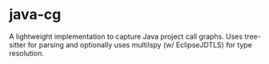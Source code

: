 # java-cg
A lightweight implementation to capture Java project call graphs. Uses tree-sitter for parsing and optionally uses multilspy (w/ EclipseJDTLS) for type resolution.
